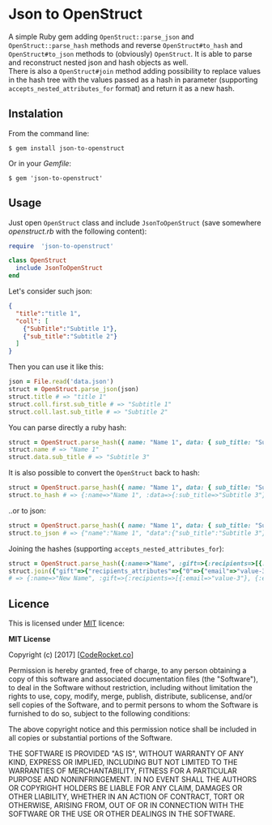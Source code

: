 # Json to OpenStruct

A simple Ruby gem adding `OpenStruct::parse_json` and `OpenStruct::parse_hash` methods and reverse `OpenStruct#to_hash` and `OpenStruct#to_json` methods to (obviously) `OpenStruct`. It is able to parse and reconstruct nested json and hash objects as well.  
There is also a `OpenStruct#join` method adding possibility to replace values in the hash tree with the values passed as a hash in parameter (supporting `accepts_nested_attributes_for` format) and return it as a new hash.

## Instalation

From the command line:

    $ gem install json-to-openstruct

Or in your *Gemfile*:

    $ gem 'json-to-openstruct'

## Usage

Just open `OpenStruct` class and include `JsonToOpenStruct` (save somewhere *openstruct.rb* with the following content):

```ruby
require  'json-to-openstruct'

class OpenStruct
  include JsonToOpenStruct
end
```

Let's consider such json:

```json
{
  "title":"title 1",
  "coll": [
    {"SubTitle":"Subtitle 1"},
    {"sub_title":"Subtitle 2"}
  ]
}
```

Then you can use it like this:

```ruby
json = File.read('data.json')
struct = OpenStruct.parse_json(json)
struct.title # => "title 1"
struct.coll.first.sub_title # => "Subtitle 1"
struct.coll.last.sub_title # => "Subtitle 2"
```

You can parse directly a ruby hash:

```ruby
struct = OpenStruct.parse_hash({ name: "Name 1", data: { sub_title: "Subtitle 3" }})
struct.name # => "Name 1"
struct.data.sub_title # => "Subtitle 3"
```

It is also possible to convert the `OpenStruct` back to hash:

```ruby
struct = OpenStruct.parse_hash({ name: "Name 1", data: { sub_title: "Subtitle 3" }})
struct.to_hash # => {:name=>"Name 1", :data=>{:sub_title=>"Subtitle 3"}}
```

..or to json:

```ruby
struct = OpenStruct.parse_hash({ name: "Name 1", data: { sub_title: "Subtitle 3" }})
struct.to_json # => {"name":"Name 1", "data":{"sub_title":"Subtitle 3"}}
```

Joining the hashes (supporting `accepts_nested_attributes_for`):

```ruby
struct = OpenStruct.parse_hash({:name=>"Name", :gift=>{:recipients=>[{:email=>"value-1"}, {:email=>"value-2"}]}, :another=>{:title=>"Switch Me"}})
struct.join({"gift"=>{"recipients_attributes"=>{"0"=>{"email"=>"value-3"}, "1"=>{"email"=>"value-4"}}}, "name"=>"New Name", "another"=> {"title"=>"Switched!"}})
# => {:name=>"New Name", :gift=>{:recipients=>[{:email=>"value-3"}, {:email=>"value-4"}]}, :another=>{:title=>"Switched!"}}
```

## Licence

This is licensed under [MIT](https://choosealicense.com/licenses/mit/) licence:

**MIT License**

Copyright (c) [2017] [[CodeRocket.co](http://coderocket.co)]

Permission is hereby granted, free of charge, to any person obtaining a copy
of this software and associated documentation files (the "Software"), to deal
in the Software without restriction, including without limitation the rights
to use, copy, modify, merge, publish, distribute, sublicense, and/or sell
copies of the Software, and to permit persons to whom the Software is
furnished to do so, subject to the following conditions:

The above copyright notice and this permission notice shall be included in all
copies or substantial portions of the Software.

THE SOFTWARE IS PROVIDED "AS IS", WITHOUT WARRANTY OF ANY KIND, EXPRESS OR
IMPLIED, INCLUDING BUT NOT LIMITED TO THE WARRANTIES OF MERCHANTABILITY,
FITNESS FOR A PARTICULAR PURPOSE AND NONINFRINGEMENT. IN NO EVENT SHALL THE
AUTHORS OR COPYRIGHT HOLDERS BE LIABLE FOR ANY CLAIM, DAMAGES OR OTHER
LIABILITY, WHETHER IN AN ACTION OF CONTRACT, TORT OR OTHERWISE, ARISING FROM,
OUT OF OR IN CONNECTION WITH THE SOFTWARE OR THE USE OR OTHER DEALINGS IN THE
SOFTWARE.

